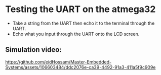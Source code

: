 # Testing the UART on the atmega32

- Take a string from the UART then echo it to the terminal through the UART.
- Echo what you input through the UART onto the LCD screen.

## Simulation video:


https://github.com/eidHossam/Master-Embedded-Systems/assets/106603484/ddc2076e-ca39-4492-91a3-411a5f9c909e

